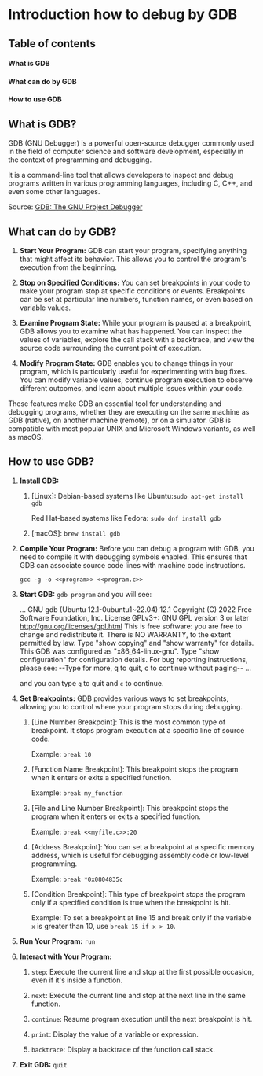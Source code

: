 # Introduction how to debug by GDB

## Table of contents

#### What is GDB
#### What can do by GDB
#### How to use GDB


## What is GDB?
GDB (GNU Debugger) is a powerful open-source debugger commonly used in the field of computer science and software development, especially in the context of programming and debugging. 

It is a command-line tool that allows developers to inspect and debug programs written in various programming languages, including C, C++, and even some other languages.

Source: [GDB: The GNU Project Debugger](https://www.sourceware.org/gdb/)


## What can do by GDB?

1. **Start Your Program:**
    GDB can start your program, specifying anything that might affect its behavior. This allows you to control the program's execution from the beginning.

2. **Stop on Specified Conditions:**
    You can set breakpoints in your code to make your program stop at specific conditions or events. Breakpoints can be set at particular line numbers, function names, or even based on variable values.

2. **Examine Program State:**
    While your program is paused at a breakpoint, GDB allows you to examine what has happened. You can inspect the values of variables, explore the call stack with a backtrace, and view the source code surrounding the current point of execution.

3. **Modify Program State:**
    GDB enables you to change things in your program, which is particularly useful for experimenting with bug fixes. You can modify variable values, continue program execution to observe different outcomes, and learn about multiple issues within your code.

These features make GDB an essential tool for understanding and debugging programs, whether they are executing on the same machine as GDB (native), on another machine (remote), or on a simulator. GDB is compatible with most popular UNIX and Microsoft Windows variants, as well as macOS.



## How to use GDB?

1. **Install GDB:**
    1. [Linux]: 
        Debian-based systems like Ubuntu:`sudo apt-get install gdb`

        Red Hat-based systems like Fedora: `sudo dnf install gdb`

    2. [macOS]: `brew install gdb`

2. **Compile Your Program:**
    Before you can debug a program with GDB, you need to compile it with debugging symbols enabled. This ensures that GDB can associate source code lines with machine code instructions.

    `gcc -g -o <<program>> <<program.c>>`

3. **Start GDB:**
    `gdb program` and you will see:

    ...
    GNU gdb (Ubuntu 12.1-0ubuntu1~22.04) 12.1
    Copyright (C) 2022 Free Software Foundation, Inc.
    License GPLv3+: GNU GPL version 3 or later <http://gnu.org/licenses/gpl.html>
    This is free software: you are free to change and redistribute it.
    There is NO WARRANTY, to the extent permitted by law.
    Type "show copying" and "show warranty" for details.
    This GDB was configured as "x86_64-linux-gnu".
    Type "show configuration" for configuration details.
    For bug reporting instructions, please see:
    --Type <RET> for more, q to quit, c to continue without paging--
    ...

    and you can type `q` to quit and `c` to continue.

5. **Set Breakpoints:**
    GDB provides various ways to set breakpoints, allowing you to control where your program stops during debugging. 

    1. [Line Number Breakpoint]: 
        This is the most common type of breakpoint. It stops program execution at a specific line of source code.
        
        Example: `break 10`

    2. [Function Name Breakpoint]: 
        This breakpoint stops the program when it enters or exits a specified function.
        
        Example: `break my_function`

    3. [File and Line Number Breakpoint]: 
        This breakpoint stops the program when it enters or exits a specified function.
        
        Example: `break <<myfile.c>>:20`

    4. [Address Breakpoint]: 
        You can set a breakpoint at a specific memory address, which is useful for debugging assembly code or low-level programming.
        
        Example: `break *0x0804835c`

    5. [Condition Breakpoint]: 
         This type of breakpoint stops the program only if a specified condition is true when the breakpoint is hit.
         
         Example: To set a breakpoint at line 15 and break only if the variable `x` is greater than 10, use `break 15 if x > 10`.

6. **Run Your Program:**
    `run`

7. **Interact with Your Program:**
    1. `step`: Execute the current line and stop at the first possible occasion, even if it's inside a function.

    2. `next`: Execute the current line and stop at the next line in the same function.

    3. `continue`: Resume program execution until the next breakpoint is hit.

    4. `print`: Display the value of a variable or expression.

    5. `backtrace`: Display a backtrace of the function call stack.

8. **Exit GDB:**
    `quit`

